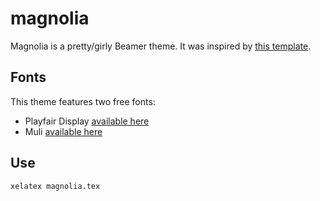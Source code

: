 # magnolia

Magnolia is a pretty/girly Beamer theme. It was inspired by 
[this template](https://creativemarket.com/studiosumac/2791544-Magnolia-PowerPoint-Presentation).

## Fonts

This theme features two free fonts:
- Playfair Display [available here](https://fonts.google.com/specimen/Playfair+Display)
- Muli [available here](https://fonts.google.com/specimen/Muli)

## Use

```
xelatex magnolia.tex
```
